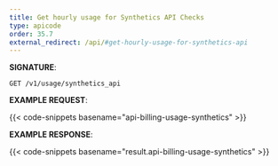 ```yaml
---
title: Get hourly usage for Synthetics API Checks
type: apicode
order: 35.7
external_redirect: /api/#get-hourly-usage-for-synthetics-api
---
```


**SIGNATURE**:

`GET /v1/usage/synthetics_api`

**EXAMPLE REQUEST**:

{{< code-snippets basename="api-billing-usage-synthetics" >}}

**EXAMPLE RESPONSE**:

{{< code-snippets basename="result.api-billing-usage-synthetics" >}}

